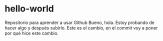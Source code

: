 # hello-world
Repositorio para aprender a usar Github
Bueno, hola. Estoy probando de hacer algo y después subirlo. Este es el cambio, en el commit voy a poner por qué hice este cambio.
